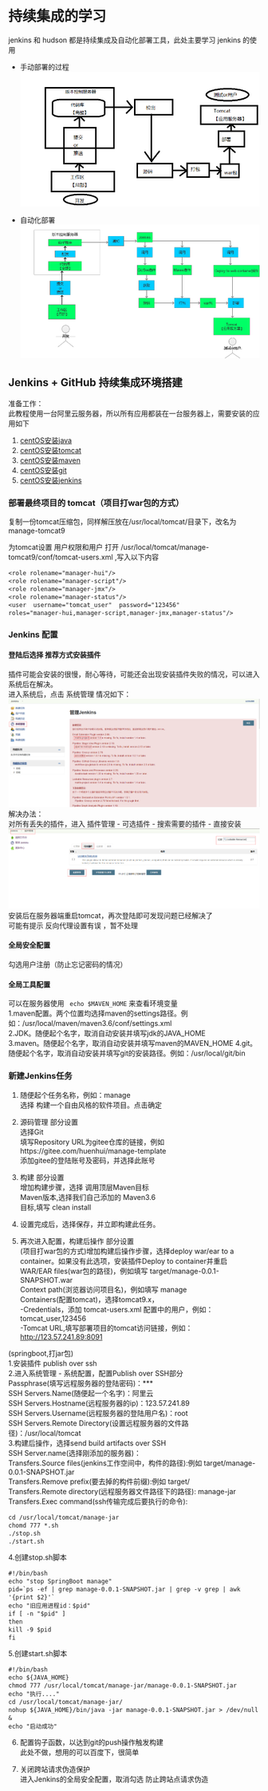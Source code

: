 # 持续集成的学习
jenkins 和 hudson 都是持续集成及自动化部署工具，此处主要学习 jenkins 的使用

- 手动部署的过程       
![Alt](../doc/img/手动部署.png)  

- 自动化部署
![Alt](../doc/img/自动化部署.png)  

## Jenkins + GitHub 持续集成环境搭建        

准备工作：       
此教程使用一台阿里云服务器，所以所有应用都装在一台服务器上，需要安装的应用如下
1. [centOS安装java](运维/jdk/README.md)     
2. [centOS安装tomcat](运维/tomcat/README.md)        
3. [centOS安装maven](运维/maven/README.md)      
4. [centOS安装git](运维/git/README.md)          
5. [centOS安装jenkins](运维/jenkins/README.md)          

### 部署最终项目的 tomcat（项目打war包的方式）
复制一份tomcat压缩包，同样解压放在/usr/local/tomcat/目录下，改名为 manage-tomcat9

为tomcat设置 用户权限和用户
打开 /usr/local/tomcat/manage-tomcat9/conf/tomcat-users.xml ,写入以下内容      
``` 
<role rolename="manager-hui"/>
<role rolename="manager-script"/>
<role rolename="manager-jmx"/>
<role rolename="manager-status"/>
<user  username="tomcat_user"  password="123456"
roles="manager-hui,manager-script,manager-jmx,manager-status"/>
```

### Jenkins 配置

#### 登陆后选择 推荐方式安装插件        
插件可能会安装的很慢，耐心等待，可能还会出现安装插件失败的情况，可以进入系统后在解决。     
进入系统后，点击 系统管理 情况如下：        
![Alt](../doc/img/插件安装失败.png)       
解决办法：       
对所有丢失的插件，进入 插件管理 - 可选插件 - 搜索需要的插件 - 直接安装
![Alt](../doc/img/插件安装.png)         
安装后在服务器端重启tomcat，再次登陆即可发现问题已经解决了        
可能有提示 反向代理设置有误 ，暂不处理

#### 全局安全配置            
勾选用户注册（防止忘记密码的情况）                    

#### 全局工具配置    
可以在服务器使用 ``` echo $MAVEN_HOME``` 来查看环境变量             
1.maven配置。两个位置均选择maven的settings路径。例如：/usr/local/maven/maven3.6/conf/settings.xml          
2.JDK。随便起个名字，取消自动安装并填写jdk的JAVA_HOME     
3.maven。随便起个名字，取消自动安装并填写maven的MAVEN_HOME
4.git。随便起个名字，取消自动安装并填写git的安装路径。例如：/usr/local/git/bin

### 新建Jenkins任务
1. 随便起个任务名称，例如：manage      
选择 构建一个自由风格的软件项目。点击确定

2. 源码管理 部分设置     
选择Git       
填写Repository URL为gitee仓库的链接，例如https://gitee.com/huenhui/manage-template       
添加gitee的登陆账号及密码，并选择此账号

3. 构建 部分设置          
增加构建步骤，选择 调用顶层Maven目标       
Maven版本,选择我们自己添加的 Maven3.6         
目标,填写 clean install

4. 设置完成后，选择保存，并立即构建此任务。

5. 再次进入配置，构建后操作 部分设置        
(项目打war包的方式)增加构建后操作步骤，选择deploy war/ear to a container。如果没有此选项，安装插件Deploy to container并重启        
WAR/EAR files(war包的路径)，例如填写 target/manage-0.0.1-SNAPSHOT.war          
Context path(浏览器访问项目名)，例如填写 manage          
Containers(配置tomcat)，选择tomcat9.x，       
-Credentials，添加 tomcat-users.xml 配置中的用户，例如：tomcat_user,123456       
-Tomcat URL,填写部署项目的tomcat访问链接，例如：http://123.57.241.89:8091       

(springboot,打jar包)	    
1.安装插件 publish over ssh       
2.进入系统管理 - 系统配置，配置Publish over SSH部分      
Passphrase(填写远程服务器的登陆密码)：***                  
SSH Servers.Name(随便起一个名字)：阿里云        
SSH Servers.Hostname(远程服务器的ip)：123.57.241.89       
SSH Servers.Username(远程服务器的登陆用户名)：root        
SSH Servers.Remote Directory(设置远程服务器的文件路径)：/usr/local/tomcat                   
3.构建后操作，选择send build artifacts over SSH     
SSH Server.name(选择刚添加的服务器)：              
Transfers.Source files(jenkins工作空间中，构件的路径):例如 target/manage-0.0.1-SNAPSHOT.jar     
Transfers.Remove prefix(要去掉的构件前缀):例如 target/        
Transfers.Remote directory(远程服务器文件路径下的路径): manage-jar 
Transfers.Exec command(ssh传输完成后要执行的命令):             
```
cd /usr/local/tomcat/manage-jar         
chomd 777 *.sh      
./stop.sh       
./start.sh     
```        
4.创建stop.sh脚本       
``` 
#!/bin/bash     
echo "stop SpringBoot manage"       
pid=`ps -ef | grep manage-0.0.1-SNAPSHOT.jar | grep -v grep | awk '{print $2}'`     
echo "旧应用进程id：$pid"     
if [ -n "$pid" ]        
then        
kill -9 $pid        
fi      
```     
5.创建start.sh脚本           
```         
#!/bin/bash     
echo ${JAVA_HOME}       
chmod 777 /usr/local/tomcat/manage-jar/manage-0.0.1-SNAPSHOT.jar        
echo "执行...."       
cd /usr/local/tomcat/manage-jar/        
nohup ${JAVA_HOME}/bin/java -jar manage-0.0.1-SNAPSHOT.jar > /dev/null &        
echo "启动成功"     
```    

6. 配置钩子函数，以达到git的push操作触发构建         
此处不做，想用的可以百度下，很简单

7. 关闭跨站请求伪造保护           
进入Jenkins的全局安全配置，取消勾选 防止跨站点请求伪造
